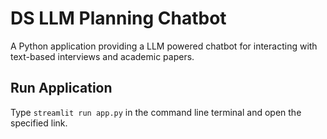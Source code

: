 # DS LLM Planning Chatbot
A Python application providing a LLM powered chatbot for interacting with text-based interviews and academic papers.

## Run Application
Type `streamlit run app.py` in the command line terminal and open the specified link.

